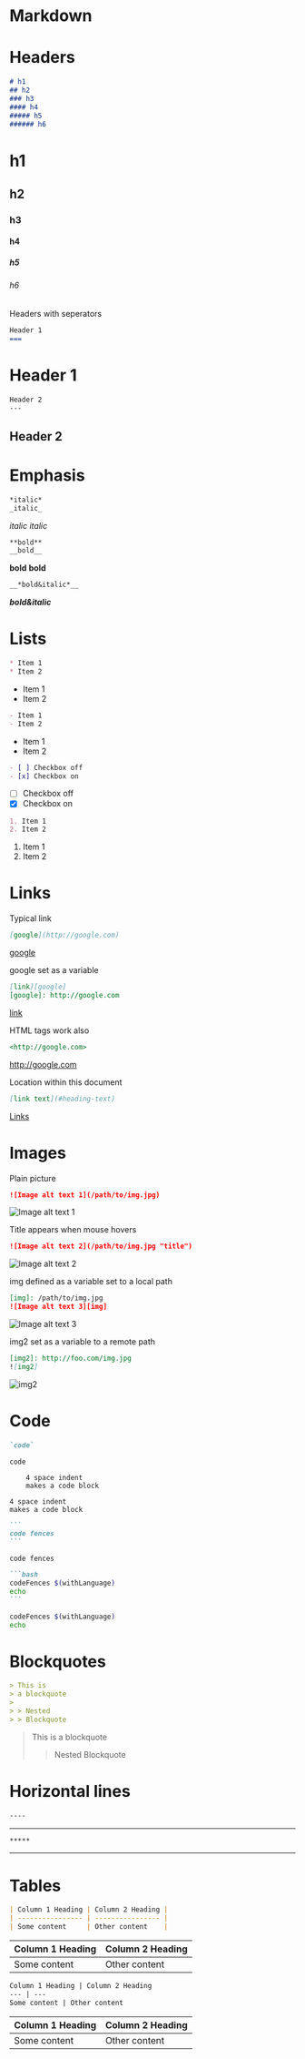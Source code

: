 Markdown
===

# Headers

```markdown
# h1
## h2
### h3
#### h4
##### h5
###### h6
```

# h1
## h2
### h3
#### h4
##### h5
###### h6

Headers with seperators

```markdown
Header 1
===
```

Header 1
===


```markdown
Header 2
---
```

Header 2
---

# Emphasis

```markdown
*italic*
_italic_
```
*italic*
_italic_

```markdown
**bold**
__bold__
```
**bold**
__bold__

```markdown
__*bold&italic*__
```
__*bold&italic*__

# Lists

```markdown
* Item 1
* Item 2
```

* Item 1
* Item 2

```markdown
- Item 1
- Item 2
```

- Item 1
- Item 2

```markdown
- [ ] Checkbox off
- [x] Checkbox on
```

- [ ] Checkbox off
- [x] Checkbox on

```markdown
1. Item 1
2. Item 2
```

1. Item 1
2. Item 2


# Links

Typical link
```markdown
[google](http://google.com)
```
[google](http://google.com)

google set as a variable
```markdown
[link][google]
[google]: http://google.com
```
[link](http://google.com)

HTML tags work also
```markdown
<http://google.com>
```
<http://google.com>

Location within this document
```markdown
[link text](#heading-text)
```
[Links](#Links)

# Images

Plain picture
```markdown
![Image alt text 1](/path/to/img.jpg)
```
![Image alt text 1](resources/markdown.png)

Title appears when mouse hovers
```markdown
![Image alt text 2](/path/to/img.jpg "title")
```
![Image alt text 2](resources/markdown.png "markdown.png")

img defined as a variable set to a local path
```markdown
[img]: /path/to/img.jpg
![Image alt text 3][img]
```
[img]: resources/markdown.png
![Image alt text 3][img]

img2 set as a variable to a remote path
```markdown
[img2]: http://foo.com/img.jpg
![img2]
```

[img2]: https://e7.pngegg.com/pngimages/918/742/png-clipart-logo-brand-markdown-others-blue-logo-thumbnail.png
![img2]


# Code

```markdown
`code`
```

`code`

```
    4 space indent
    makes a code block
```
    4 space indent
    makes a code block


~~~markdown
```
code fences
```
~~~

```
code fences
```


~~~markdown
```bash
codeFences $(withLanguage)
echo
```
~~~

```bash
codeFences $(withLanguage)
echo 
```


# Blockquotes

```markdown
> This is
> a blockquote
>
> > Nested
> > Blockquote
```

> This is
> a blockquote
>
> > Nested
> > Blockquote


# Horizontal lines

```markdown
----
```

------

```markdown
*****
```

*****

# Tables

```markdown
| Column 1 Heading | Column 2 Heading |
| ---------------- | ---------------- |
| Some content     | Other content    |
```

| Column 1 Heading | Column 2 Heading |
| ---------------- | ---------------- |
| Some content     | Other content    |

```markdown
Column 1 Heading | Column 2 Heading
--- | ---
Some content | Other content
```

Column 1 Heading | Column 2 Heading
--- | ---
Some content | Other content
